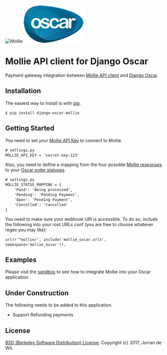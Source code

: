![Mollie](https://www.mollie.nl/files/Mollie-Logo-Style-Small.png)
![Oscar](https://github.com/django-oscar/django-oscar/raw/master/docs/images/logos/oscar.png)

# Mollie API client for Django Oscar #

Payment gateway integration between [Mollie API client](https://github.com/mollie/mollie-api-python) and [Django Oscar](https://github.com/django-oscar/django-oscar).

## Installation ##

The easiest way to install is with [pip](https://pip.pypa.io).
```
$ pip install django-oscar-mollie
```


## Getting Started ##
You need to set your [Mollie API Key](https://www.mollie.nl/beheer/account/profielen/) to connect to Mollie.
```
# settings.py
MOLLIE_API_KEY = 'secret-key-123'
```

Also, you need to define a mapping from the four possible [Mollie responses](https://www.mollie.com/nl/docs/reference/payments/get#example) to your [Oscar order statuses](http://django-oscar.readthedocs.io/en/releases-1.1/ref/settings.html#oscar-order-status-pipeline).
```
# settings.py
MOLLIE_STATUS_MAPPING = {
    'Paid': 'Being processed',
    'Pending': 'Pending Payment',
    'Open': 'Pending Payment',
    'Cancelled': 'Cancelled'
}
```

You need to make sure your webhook URI is accessible. To do so, include the following into your root URLs conf (you are free to choose whatever regex you may like):
```
url(r'^mollie/', include('mollie_oscar.urls', namespace='mollie_oscar')),
```

## Examples ##

Please visit the [sandbox](https://github.com/JorrandeWit/django-oscar-mollie/tree/master/sandbox) to see how to integrate Mollie into your Oscar application.

## Under Construction ##
The following needs to be added to this application.
+ Support Refunding payments

## License ##
[BSD (Berkeley Software Distribution) License](https://opensource.org/licenses/bsd-license.php).
Copyright (c) 2017, Jorran de Wit.
